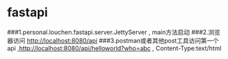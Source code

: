 # fastapi
###1.personal.louchen.fastapi.server.JettyServer , main方法启动
###2.浏览器访问 [http://localhost:8080/api](http://localhost:8080/api "Title")
###3.postman或者其他post工具访问第一个api ,[http://localhost:8080/api/helloworld?who=abc](http://localhost:8080/api/helloworld?who=abc "Title") , Content-Type:text/html


